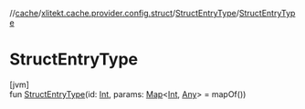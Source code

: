 //[cache](../../../index.md)/[xlitekt.cache.provider.config.struct](../index.md)/[StructEntryType](index.md)/[StructEntryType](-struct-entry-type.md)

# StructEntryType

[jvm]\
fun [StructEntryType](-struct-entry-type.md)(id: [Int](https://kotlinlang.org/api/latest/jvm/stdlib/kotlin/-int/index.html), params: [Map](https://kotlinlang.org/api/latest/jvm/stdlib/kotlin.collections/-map/index.html)&lt;[Int](https://kotlinlang.org/api/latest/jvm/stdlib/kotlin/-int/index.html), [Any](https://kotlinlang.org/api/latest/jvm/stdlib/kotlin/-any/index.html)&gt; = mapOf())

